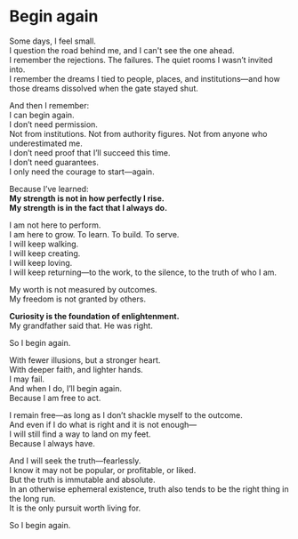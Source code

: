 # Begin again

Some days, I feel small.  
I question the road behind me, and I can't see the one ahead.  
I remember the rejections. The failures. The quiet rooms I wasn’t invited into.  
I remember the dreams I tied to people, places, and institutions—and how those dreams dissolved when the gate stayed shut.  

And then I remember:  
I can begin again.  
I don’t need permission.  
Not from institutions. Not from authority figures. Not from anyone who underestimated me.  
I don’t need proof that I’ll succeed this time.  
I don’t need guarantees.  
I only need the courage to start—again.  

Because I’ve learned:  
**My strength is not in how perfectly I rise.  
My strength is in the fact that I always do.**  

I am not here to perform.  
I am here to grow. To learn. To build. To serve.  
I will keep walking.  
I will keep creating.  
I will keep loving.  
I will keep returning—to the work, to the silence, to the truth of who I am.  

My worth is not measured by outcomes.  
My freedom is not granted by others.  

**Curiosity is the foundation of enlightenment.**  
My grandfather said that. He was right.  

So I begin again.  

With fewer illusions, but a stronger heart.  
With deeper faith, and lighter hands.  
I may fail.  
And when I do, I’ll begin again.  
Because I am free to act.  

I remain free—as long as I don’t shackle myself to the outcome.  
And even if I do what is right and it is not enough—  
I will still find a way to land on my feet.  
Because I always have.  

And I will seek the truth—fearlessly.  
I know it may not be popular, or profitable, or liked.  
But the truth is immutable and absolute.  
In an otherwise ephemeral existence, truth also tends to be the right thing in the long run.  
It is the only pursuit worth living for.  

So I begin again.
